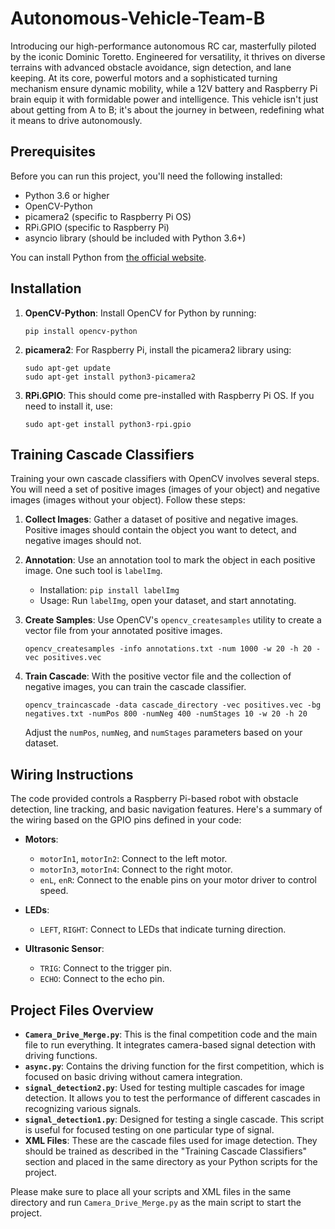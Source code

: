 # Autonomous-Vehicle-Team-B

Introducing our high-performance autonomous RC car, masterfully piloted by the iconic Dominic Toretto. Engineered for versatility, it thrives on diverse terrains with advanced obstacle avoidance, sign detection, and lane keeping. At its core, powerful motors and a sophisticated turning mechanism ensure dynamic mobility, while a 12V battery and Raspberry Pi brain equip it with formidable power and intelligence. This vehicle isn't just about getting from A to B; it's about the journey in between, redefining what it means to drive autonomously.

## Prerequisites

Before you can run this project, you'll need the following installed:

- Python 3.6 or higher
- OpenCV-Python
- picamera2 (specific to Raspberry Pi OS)
- RPi.GPIO (specific to Raspberry Pi)
- asyncio library (should be included with Python 3.6+)

You can install Python from [the official website](https://www.python.org/downloads/).

## Installation

1. **OpenCV-Python**: Install OpenCV for Python by running:

   ```
   pip install opencv-python
   ```

2. **picamera2**: For Raspberry Pi, install the picamera2 library using:

   ```
   sudo apt-get update
   sudo apt-get install python3-picamera2
   ```

3. **RPi.GPIO**: This should come pre-installed with Raspberry Pi OS. If you need to install it, use:

   ```
   sudo apt-get install python3-rpi.gpio
   ```

## Training Cascade Classifiers

Training your own cascade classifiers with OpenCV involves several steps. You will need a set of positive images (images of your object) and negative images (images without your object). Follow these steps:

1. **Collect Images**: Gather a dataset of positive and negative images. Positive images should contain the object you want to detect, and negative images should not.

2. **Annotation**: Use an annotation tool to mark the object in each positive image. One such tool is `labelImg`.

   - Installation: `pip install labelImg`
   - Usage: Run `labelImg`, open your dataset, and start annotating.

3. **Create Samples**: Use OpenCV's `opencv_createsamples` utility to create a vector file from your annotated positive images.

   ```
   opencv_createsamples -info annotations.txt -num 1000 -w 20 -h 20 -vec positives.vec
   ```

4. **Train Cascade**: With the positive vector file and the collection of negative images, you can train the cascade classifier.

   ```
   opencv_traincascade -data cascade_directory -vec positives.vec -bg negatives.txt -numPos 800 -numNeg 400 -numStages 10 -w 20 -h 20
   ```

   Adjust the `numPos`, `numNeg`, and `numStages` parameters based on your dataset.

## Wiring Instructions

The code provided controls a Raspberry Pi-based robot with obstacle detection, line tracking, and basic navigation features. Here's a summary of the wiring based on the GPIO pins defined in your code:

- **Motors**:
  - `motorIn1`, `motorIn2`: Connect to the left motor.
  - `motorIn3`, `motorIn4`: Connect to the right motor.
  - `enL`, `enR`: Connect to the enable pins on your motor driver to control speed.

- **LEDs**:
  - `LEFT`, `RIGHT`: Connect to LEDs that indicate turning direction.

- **Ultrasonic Sensor**:
  - `TRIG`: Connect to the trigger pin.
  - `ECHO`: Connect to the echo pin.

## Project Files Overview

- **`Camera_Drive_Merge.py`**: This is the final competition code and the main file to run everything. It integrates camera-based signal detection with driving functions.
- **`async.py`**: Contains the driving function for the first competition, which is focused on basic driving without camera integration.
- **`signal_detection2.py`**: Used for testing multiple cascades for image detection. It allows you to test the performance of different cascades in recognizing various signals.
- **`signal_detection1.py`**: Designed for testing a single cascade. This script is useful for focused testing on one particular type of signal.
- **XML Files**: These are the cascade files used for image detection. They should be trained as described in the "Training Cascade Classifiers" section and placed in the same directory as your Python scripts for the project.

Please make sure to place all your scripts and XML files in the same directory and run `Camera_Drive_Merge.py` as the main script to start the project.

